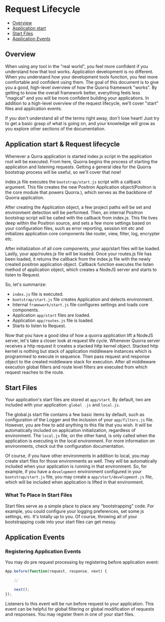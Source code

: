 # Request Lifecycle

- [Overview](#overview)
- [Application start](#application-start-amp-request-lifecycle)
- [Start Files](#start-files)
- [Application Events](#application-events)

## Overview

When using any tool in the "real world", you feel more confident if you understand how that tool works. Application
development is no different. When you understand how your development tools function, you feel more comfortable and
confident using them. The goal of this document is to give you a good, high-level overview of how the Quorra
framework "works". By getting to know the overall framework better, everything feels less "magical" and you will be
more confident building your applications. In addition to a high-level overview of the request lifecycle, we'll cover
"start" files and application events.

If you don't understand all of the terms right away, don't lose heart! Just try to get a basic grasp of what is going
on, and your knowledge will grow as you explore other sections of the documentation.


## Application start & Request lifecycle

Whenever a Qurra application is started index.js script in the application root will be executed. From here, Quorra
begins the process of starting the application and listening requests. Getting a general idea for the Quorra
bootstrap process will be useful, so we'll cover that now!

index.js file executes the `bootstrap/start.js` script with a callback argument. This file creates the new Positron
Application object(Positron is the core module that powers Quorra.), which serves as the backbone of Quorra application.

After creating the Application object, a few project paths will be set and environment detection will be performed.
Then, an internal Positron bootstrap script will be called with the callback from index.js. This file lives deep
within the Positron source, and sets a few more settings based on your configuration files, such as error reporting,
session init etc and initializes application core components like router, view, filter, log, encrypter etc.

After initialization of all core components, your app/start files will be loaded. Lastly, your app/routes.js file
will be loaded. Once your routes.js file has been loaded, it returns the callback from the index.js file with the
newly created positron application object. Callback function executes the listen method of application object, which
creates a NodeJS server and starts to listen to Request.

So, let's summarize:

 - `index.js` file is executed.
 - `bootstrap/start.js` file creates Application and detects environment.
 - Internal `framework/start.js` file configures settings and loads core components.
 - Application `app/start` files are loaded.
 - Application `app/routes.js` file is loaded.
 - Starts to listen to Request.

Now that you have a good idea of how a quorra application lift a NodeJS server, let's take a closer look at request
life cycle. Whenever Quorra server receives a http request it creates a stacked http kernel object. Stacked http
kernel is nothing but stack of application middleware instances which is programmed to execute in sequence. Then pass
request and response object to the created middleware stack for execution. After all middleware execution global
filters and route level filters are executed from which request reaches to the route.

## Start Files

Your application's start files are stored at `app/start`. By default, two are included with your application: `global
.js` and `local.js`.

The global.js start file contains a few basic items by default, such as configuration of the Logger and the inclusion
of your `app/filters.js` file. However, you are free to add anything to this file that you wish. It will be
automatically included on application initialization, regardless of environment. The `local.js` file, on the other
hand, is only called when the application is executing in the local environment. For more information on
environments, check out the configuration documentation.

Of course, if you have other environments in addition to local, you may create start files for those environments as
well. They will be automatically included when your application is running in that environment. So, for example, if
you have a `development` environment configured in your `bootstrap/start.js` file, you may create a
`app/start/development.js` file, which will be included when application is lifted in that environment.

### What To Place In Start Files

Start files serve as a simple place to place any "bootstrapping" code. For example, you could  configure your logging
preferences, set some js settings, etc. It's totally up to you. Of course, throwing all of your bootstrapping code
into your start files can get messy.


## Application Events

### Registering Application Events

You may do pre request processing by registering before application event:

```javascript
App.before(function(request, response, next) {
	
	//

    next();
});
```

Listeners to this event will be run before request to your application. This event can be helpful for global
filtering or global modification of requests and responses. You may register them in one of your start files.